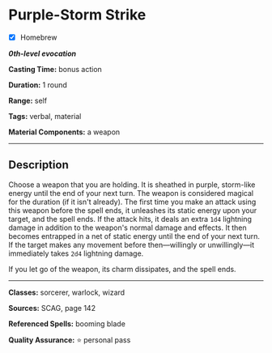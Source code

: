 # Purple-Storm Strike

- [x] Homebrew

***0th-level evocation***

**Casting Time:** bonus action

**Duration:** 1 round

**Range:** self

**Tags:** verbal, material

**Material Components:** a weapon

---

## Description
Choose a weapon that you are holding.
It is sheathed in purple, storm-like energy until the end of your next turn.
The weapon is considered magical for the duration (if it isn't already).
The first time you make an attack using this weapon before the spell ends, it unleashes its static energy upon your target, and the spell ends.
If the attack hits, it deals an extra `1d4` lightning damage in addition to the weapon's normal damage and effects.
It then becomes entrapped in a net of static energy until the end of your next turn.
If the target makes any movement before then&mdash;willingly or unwillingly&mdash;it immediately takes `2d4` lightning damage.

If you let go of the weapon, its charm dissipates, and the spell ends.

---

**Classes:** sorcerer, warlock, wizard

**Sources:** SCAG, page 142

**Referenced Spells:** booming blade

**Quality Assurance:** :star: personal pass
